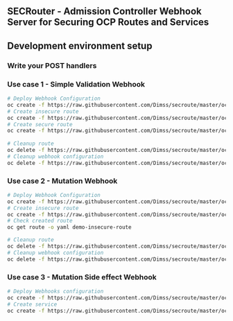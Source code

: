 ## SECRouter - Admission Controller Webhook Server for Securing OCP Routes and Services

## Development environment setup

### Write your POST handlers 


### Use case 1 - Simple Validation Webhook
```bash
# Deploy Webhook Configuration 
oc create -f https://raw.githubusercontent.com/Dimss/secroute/master/ocp/webhooks/block-insecure-route.yaml
# Create insecure route 
oc create -f https://raw.githubusercontent.com/Dimss/secroute/master/ocp/routes/insecure-route.yaml
# Create secure route
oc create -f https://raw.githubusercontent.com/Dimss/secroute/master/ocp/routes/secure-route.yaml
 
# Cleanup route
oc delete -f https://raw.githubusercontent.com/Dimss/secroute/master/ocp/routes/secure-route.yaml
# Cleanup webhook configuration
oc delete -f https://raw.githubusercontent.com/Dimss/secroute/master/ocp/webhooks/block-insecure-route.yaml
```

### Use case 2 - Mutation Webhook

```bash
# Deploy Webhook Configuration 
oc create -f https://raw.githubusercontent.com/Dimss/secroute/master/ocp/webhooks/mutate-route-webhook.yaml
# Create insecure route 
oc create -f https://raw.githubusercontent.com/Dimss/secroute/master/ocp/routes/insecure-route.yaml
# Check created route
oc get route -o yaml demo-insecure-route 

# Cleanup route 
oc delete -f https://raw.githubusercontent.com/Dimss/secroute/master/ocp/routes/insecure-route.yaml
# Cleanup webhook configuration
oc delete -f https://raw.githubusercontent.com/Dimss/secroute/master/ocp/webhooks/mutate-route-webhook.yaml

```


### Use case 3 - Mutation Side effect Webhook
```bash
# Deploy Webhooks configuration
oc create -f https://raw.githubusercontent.com/Dimss/secroute/master/ocp/webhooks/validate-service-webhook.yaml
# Create service 
oc create -f https://raw.githubusercontent.com/Dimss/secroute/master/ocp/services/service.yaml

```